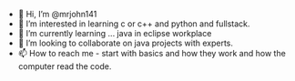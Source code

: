 - 👋 Hi, I’m @mrjohn141
- 👀 I’m interested in learning c or c++ and python and fullstack.
- 🌱 I’m currently learning ... java  in eclipse workplace
- 💞️ I’m looking to collaborate on java projects with experts.
- 📫 How to reach me - start with basics and how they work and how the computer read the code.

<!---
mrjohn141/mrjohn141 is a ✨ special ✨ repository because its `README.md` (this file) appears on your GitHub profile.
You can click the Preview link to take a look at your changes.
--->
